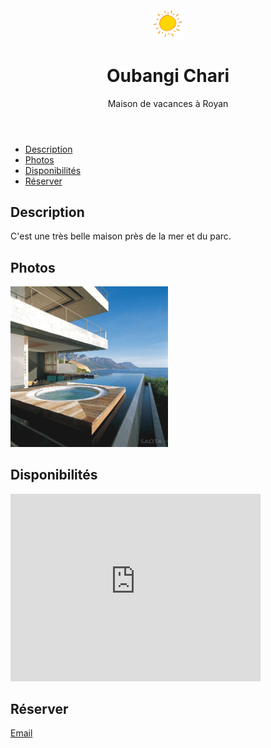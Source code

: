 <html>

<head>
	<meta http-equiv="content-type" content="text/html; charset=UTF-8">
	<title>Oubangi Chari - maison à Royan</title>
	<meta charset="utf-8">
	<meta name="viewport" content="width=device-width, initial-scale=1">
	<meta name="author" content="Oubangichari">
	<meta name="description" content="Page de présentation d'Oubangichari, maison de vacances à Royan">
	<meta name="keywords" content="Oubangichari, location, Royan">
	<link rel="stylesheet" href="oubangichari.css">
</head>

<body class="">



<!-- Header -->
<header id="header">
	<img src="accueil.jpg" alt="" style="width: 10%; height: 10%">
	<h1>Oubangi Chari</h1>
	<p>Maison de vacances à Royan</p>

</header>

<!-- Nav -->
<nav id="nav" class="">
	<ul>
		<li><a href="#description">Description</a></li>
		<li><a href="#photos">Photos</a></li>
		<li><a href="#agenda">Disponibilités</a></li>
		<li><a href="#contact">Réserver</a></li>
	</ul>
</nav>

<h2 id="description">Description</h2>
<p>C'est une très belle maison près de la mer et du parc.</p>

<h2 id="photos">Photos</h2>
<img src="maison-vue-d-ensemble.jpg" alt="" style="width: 50%; height: 50%">

<h2 id="agenda">Disponibilités</h2>
<iframe src="https://calendar.google.com/calendar/embed?src=oubangichari%40gmail.com&showTz=0&showTitle=0&amp;showPrint=0&amp;showTabs=0&amp;showCalendars=0&amp;height=300&amp;wkst=7&amp;bgcolor=%23FFFFFF&amp;ctz=Europe%2FParis" style="border-width:0" width="400" height="300" frameborder="0" scrolling="no"></iframe>

<h2  id="contact">Réserver</h2>
<a href="mailto:oubangichari@gmail.com" class="icon fa-envelope alt">
	<span class="label">Email</span>
</a>


</body>
</html>





